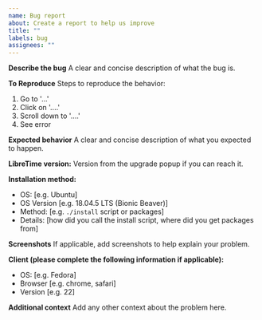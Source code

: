 ```yaml
---
name: Bug report
about: Create a report to help us improve
title: ""
labels: bug
assignees: ""
---
```


**Describe the bug**
A clear and concise description of what the bug is.

**To Reproduce**
Steps to reproduce the behavior:

1. Go to '...'
2. Click on '....'
3. Scroll down to '....'
4. See error

**Expected behavior**
A clear and concise description of what you expected to happen.

**LibreTime version:**
Version from the upgrade popup if you can reach it.

**Installation method:**

- OS: [e.g. Ubuntu]
- OS Version [e.g. 18.04.5 LTS (Bionic Beaver)]
- Method: [e.g. `./install` script or packages]
- Details: [how did you call the install script, where did you get packages from]

**Screenshots**
If applicable, add screenshots to help explain your problem.

**Client (please complete the following information if applicable):**

- OS: [e.g. Fedora]
- Browser [e.g. chrome, safari]
- Version [e.g. 22]

**Additional context**
Add any other context about the problem here.

